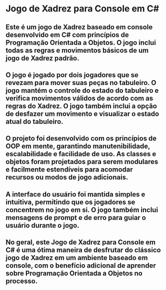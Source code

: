 # Jogo de Xadrez para Console em C#

## Este é um jogo de Xadrez baseado em console desenvolvido em C# com princípios de Programação Orientada a Objetos. O jogo inclui todas as regras e movimentos básicos de um jogo de Xadrez padrão.

## O jogo é jogado por dois jogadores que se revezam para mover suas peças no tabuleiro. O jogo mantém o controle do estado do tabuleiro e verifica movimentos válidos de acordo com as regras do Xadrez. O jogo também inclui a opção de desfazer um movimento e visualizar o estado atual do tabuleiro.

## O projeto foi desenvolvido com os princípios de OOP em mente, garantindo manutenibilidade, escalabilidade e facilidade de uso. As classes e objetos foram projetados para serem modulares e facilmente estendíveis para acomodar recursos ou modos de jogo adicionais.

## A interface do usuário foi mantida simples e intuitiva, permitindo que os jogadores se concentrem no jogo em si. O jogo também inclui mensagens de prompt e de erro para guiar o usuário durante o jogo.

## No geral, este Jogo de Xadrez para Console em C# é uma ótima maneira de desfrutar do clássico jogo de Xadrez em um ambiente baseado em console, com o benefício adicional de aprender sobre Programação Orientada a Objetos no processo.
